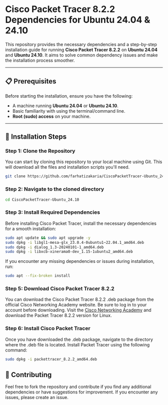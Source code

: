 # Cisco Packet Tracer 8.2.2 Dependencies for Ubuntu 24.04 & 24.10

This repository provides the necessary dependencies and a step-by-step installation guide for running **Cisco Packet Tracer 8.2.2** on **Ubuntu 24.04** and **Ubuntu 24.10**. It aims to solve common dependency issues and make the installation process smoother.

---

## 📋 Prerequisites

Before starting the installation, ensure you have the following:

- A machine running **Ubuntu 24.04** or **Ubuntu 24.10**.
- Basic familiarity with using the terminal/command line.
- **Root (sudo) access** on your machine.

---

## 🚀 Installation Steps

### Step 1: Clone the Repository

You can start by cloning this repository to your local machine using Git. This will download all the files and installation scripts you'll need.

```bash
git clone https://github.com/farhatizakaria/CiscoPacketTracer-Ubuntu_24.10.git
```

### Step 2: Navigate to the cloned directory
```bash
cd CiscoPacketTracer-Ubuntu_24.10
```
### Step 3: Install Required Dependencies
Before installing Cisco Packet Tracer, install the necessary dependencies for a smooth installation:
```bash
sudo apt update && sudo apt upgrade -y
sudo dpkg -i libgl1-mesa-glx_23.0.4-0ubuntu1~22.04.1_amd64.deb
sudo dpkg -i dialog_1.3-20240101-1_amd64.deb
sudo dpkg -i libxcb-xinerama0-dev_1.15-1ubuntu2_amd64.deb
```
If you encounter any missing dependencies or issues during installation, run:
```bash
sudo apt --fix-broken install
```
### Step 5: Download Cisco Packet Tracer 8.2.2
You can download the Cisco Packet Tracer 8.2.2 .deb package from the official Cisco Networking Academy website. Be sure to log in to your account before downloading.
Visit the [Cisco Networking Academy](https://www.netacad.com/) and download the Packet Tracer 8.2.2 version for Linux.
### Step 6: Install Cisco Packet Tracer
Once you have downloaded the .deb package, navigate to the directory where the .deb file is located. Install Packet Tracer using the following command:
```bash
sudo dpkg -i packettracer_8.2.2_amd64.deb
```

## 🌟 Contributing
Feel free to fork the repository and contribute if you find any additional dependencies or have suggestions for improvement. If you encounter any issues, please create an issue.

